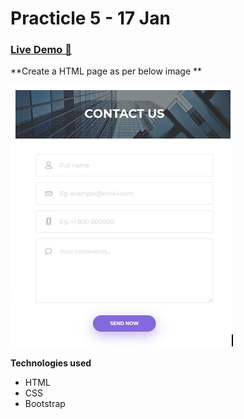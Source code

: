 # Practicle 5 - 17 Jan

### [Live Demo 🚀](https://tushar0761.github.io/Cybercom/Practicle_5_17-1/)

**Create a HTML page as per below image **

![Alt text](./Images/sample.png)

**Technologies used**

- HTML
- CSS
- Bootstrap
